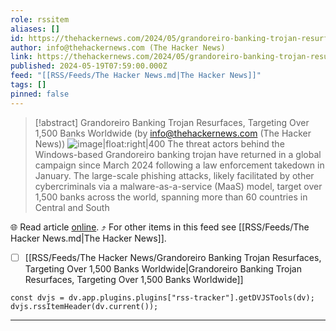 ```yaml
---
role: rssitem
aliases: []
id: https://thehackernews.com/2024/05/grandoreiro-banking-trojan-resurfaces.html
author: info@thehackernews.com (The Hacker News)
link: https://thehackernews.com/2024/05/grandoreiro-banking-trojan-resurfaces.html
published: 2024-05-19T07:59:00.000Z
feed: "[[RSS/Feeds/The Hacker News.md|The Hacker News]]"
tags: []
pinned: false
---
```


> [!abstract] Grandoreiro Banking Trojan Resurfaces, Targeting Over 1,500 Banks Worldwide (by info@thehackernews.com (The Hacker News))
> ![image|float:right|400](https://blogger.googleusercontent.com/img/b/R29vZ2xl/AVvXsEi5-kZvOVxoh88ywy2pxjyTedNazjZeTetG15AeVqaK0dpeege9CD6e2nGix7xcLI8J5RtixTt0_ADwR6weDe_DL8Zpy5P0W8PgKn5lk0SFi421tllqDPbFLTqy03f-EBXdNDL2FEoIBeqLQcEtMwUf9AH2XFER0KHuzr7EgmKXZEM-6P8C7gydaNIbRKgm/s1600/bank.png) The threat actors behind the Windows-based Grandoreiro banking trojan have returned in a global campaign since March 2024 following a law enforcement takedown in January. The large-scale phishing attacks, likely facilitated by other cybercriminals via a malware-as-a-service (MaaS) model, target over 1,500 banks across the world, spanning more than 60 countries in Central and South

🌐 Read article [online](https://thehackernews.com/2024/05/grandoreiro-banking-trojan-resurfaces.html). ⤴ For other items in this feed see [[RSS/Feeds/The Hacker News.md|The Hacker News]].

- [ ] [[RSS/Feeds/The Hacker News/Grandoreiro Banking Trojan Resurfaces, Targeting Over 1,500 Banks Worldwide|Grandoreiro Banking Trojan Resurfaces, Targeting Over 1,500 Banks Worldwide]]

~~~dataviewjs
const dvjs = dv.app.plugins.plugins["rss-tracker"].getDVJSTools(dv);
dvjs.rssItemHeader(dv.current());
~~~

- - -


